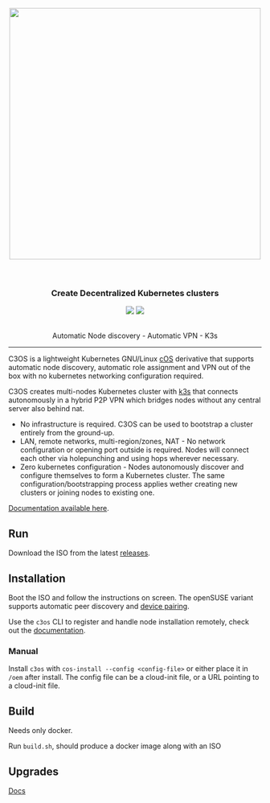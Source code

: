 <h1 align="center">
  <br>
     <img src="https://user-images.githubusercontent.com/2420543/153508410-a806a385-ae3e-417e-b87e-7472f21689e3.png" width=500>
	<br>
<br>
</h1>

<h3 align="center">Create Decentralized Kubernetes clusters </h3>
<p align="center">
  <a href="https://github.com/c3os-io/c3os/issues"><img src="https://img.shields.io/github/issues/c3os-io/c3os"></a>
  <a href="https://quay.io/repository/mudler/c3os"> <img src="https://quay.io/repository/mudler/c3os/status"></a>
</p>

<p align="center">
	 <br>
    Automatic Node discovery - Automatic VPN - K3s
</p>

<hr>


C3OS is a lightweight Kubernetes GNU/Linux [cOS](https://github.com/rancher-sandbox/cOS-toolkit) derivative that supports automatic node discovery, automatic role assignment and VPN out of the box with no kubernetes networking configuration required. 

C3OS creates multi-nodes Kubernetes cluster with [k3s](https://k3s.io) that connects autonomously in a hybrid P2P VPN which bridges nodes without any central server also behind nat.

- No infrastructure is required. C3OS can be used to bootstrap a cluster entirely from the ground-up.
- LAN, remote networks, multi-region/zones, NAT - No network configuration or opening port outside is required. Nodes will connect each other via holepunching and using hops wherever necessary.
- Zero kubernetes configuration - Nodes autonomously discover and configure themselves to form a Kubernetes cluster. The same configuration/bootstrapping process applies wether creating new clusters or joining nodes to existing one.

[Documentation available here](https://c3os-io.github.io/c3os).

## Run 

Download the ISO from the latest [releases](https://github.com/c3os-io/c3os/releases).

## Installation

Boot the ISO and follow the instructions on screen. The openSUSE variant supports automatic peer discovery and [device pairing](https://c3os-io.github.io/c3os/installation/device_pairing/).

Use the `c3os` CLI to register and handle node installation remotely, check out the [documentation](https://c3os-io.github.io/c3os).

### Manual

Install `c3os` with `cos-install --config <config-file>` or either place it in `/oem` after install. The config file can be a cloud-init file, or a URL pointing to a cloud-init file.

## Build

Needs only docker.

Run `build.sh`, should produce a docker image along with an ISO

## Upgrades

[Docs](https://c3os-io.github.io/c3os/after_install/upgrades/)
